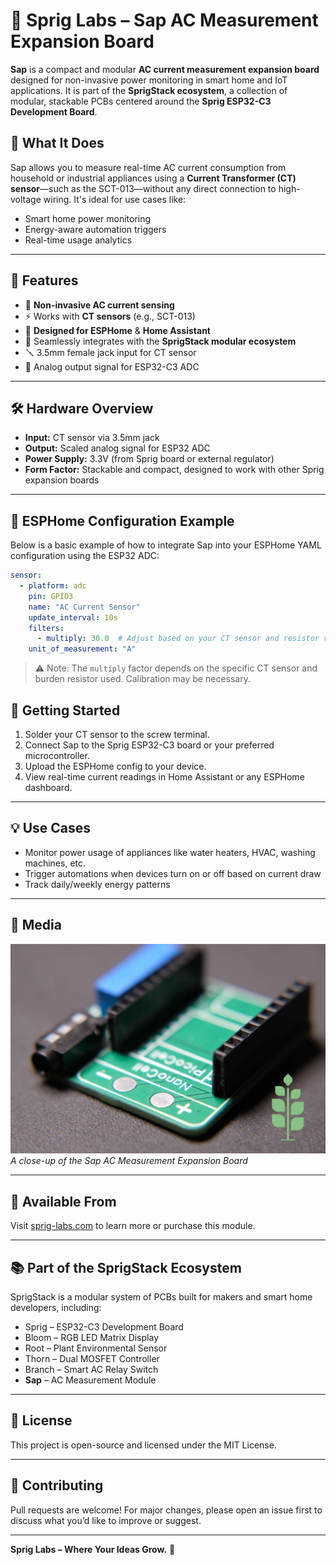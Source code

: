 # 🌿 Sprig Labs – Sap AC Measurement Expansion Board

**Sap** is a compact and modular **AC current measurement expansion board** designed for non-invasive power monitoring in smart home and IoT applications. It is part of the **SprigStack ecosystem**, a collection of modular, stackable PCBs centered around the **Sprig ESP32-C3 Development Board**.

## 🔌 What It Does

Sap allows you to measure real-time AC current consumption from household or industrial appliances using a **Current Transformer (CT) sensor**—such as the SCT-013—without any direct connection to high-voltage wiring. It's ideal for use cases like:

- Smart home power monitoring
- Energy-aware automation triggers
- Real-time usage analytics

---

## 🧩 Features

- 📏 **Non-invasive AC current sensing**
- ⚡ Works with **CT sensors** (e.g., SCT-013)
- 🧠 **Designed for ESPHome** & **Home Assistant**
- 🔗 Seamlessly integrates with the **SprigStack modular ecosystem**
- 🪛 3.5mm female jack input for CT sensor
- 🔌 Analog output signal for ESP32-C3 ADC

---

## 🛠️ Hardware Overview

- **Input:** CT sensor via 3.5mm jack
- **Output:** Scaled analog signal for ESP32 ADC
- **Power Supply:** 3.3V (from Sprig board or external regulator)
- **Form Factor:** Stackable and compact, designed to work with other Sprig expansion boards

---

## 🧪 ESPHome Configuration Example

Below is a basic example of how to integrate Sap into your ESPHome YAML configuration using the ESP32 ADC:

```yaml
sensor:
  - platform: adc
    pin: GPIO3
    name: "AC Current Sensor"
    update_interval: 10s
    filters:
      - multiply: 30.0  # Adjust based on your CT sensor and resistor values
    unit_of_measurement: "A"
```

> ⚠️ Note: The `multiply` factor depends on the specific CT sensor and burden resistor used. Calibration may be necessary.


## 🧰 Getting Started

1. Solder your CT sensor to the screw terminal.
2. Connect Sap to the Sprig ESP32-C3 board or your preferred microcontroller.
3. Upload the ESPHome config to your device.
4. View real-time current readings in Home Assistant or any ESPHome dashboard.

---

## 💡 Use Cases

- Monitor power usage of appliances like water heaters, HVAC, washing machines, etc.
- Trigger automations when devices turn on or off based on current draw
- Track daily/weekly energy patterns

---

## 📸 Media

![Sap Board](Photos/image1.png)
*A close-up of the Sap AC Measurement Expansion Board*

---

## 🛒 Available From

Visit [sprig-labs.com](https://sprig-labs.com) to learn more or purchase this module.

---

## 📚 Part of the SprigStack Ecosystem

SprigStack is a modular system of PCBs built for makers and smart home developers, including:

- Sprig – ESP32-C3 Development Board  
- Bloom – RGB LED Matrix Display  
- Root – Plant Environmental Sensor  
- Thorn – Dual MOSFET Controller  
- Branch – Smart AC Relay Switch  
- **Sap** – AC Measurement Module

---

## 📄 License

This project is open-source and licensed under the MIT License.

---

## 🙌 Contributing

Pull requests are welcome! For major changes, please open an issue first to discuss what you’d like to improve or suggest.

---

**Sprig Labs – Where Your Ideas Grow.** 🌱
